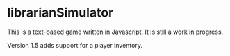 # librarianSimulator
This is a text-based game written in Javascript. It is still a work in progress. 

Version 1.5 adds support for a player inventory. 
